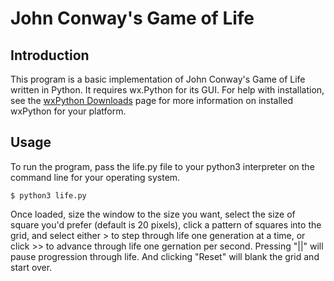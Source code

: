 # John Conway's Game of Life

## Introduction

This program is a basic implementation of John Conway's Game of Life written in Python.  It requires wx.Python for its GUI.  For help with installation, see the [wxPython Downloads](https://wxpython.org/pages/downloads/) page for more information on installed wxPython for your platform.

## Usage

To run the program, pass the life.py file to your python3 interpreter on the command line for your operating system.

```
$ python3 life.py
```

Once loaded, size the window to the size you want, select the size of square you'd prefer (default is 20 pixels), click a pattern of squares into the grid, and select either > to step through life one generation at a time, or click >> to advance through life one gernation per second.  Pressing "||" will pause progression through life.  And clicking "Reset" will blank the grid and start over.